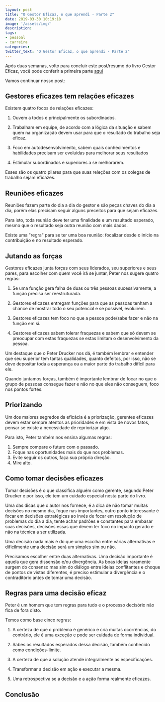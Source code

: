 ```yaml
---
layout: post
title: "O Gestor Eficaz, o que aprendi - Parte 2"
date: 2019-03-30 10:19:18
image: '/assets/img/'
description:
tags:
- pessoal
- carreira
categories:
twitter_text: "O Gestor Eficaz, o que aprendi - Parte 2"
---
```


Após duas semanas, volto para concluir este post/resumo do livro Gestor Eficaz, você pode conferir a primeira parte [aqui](https://caio.dev/gestor-eficaz/)

Vamos continuar nosso post:

## Gestores eficazes tem relações eficazes

Existem quatro focos de relações eficazes:

1. Ouvem a todos e principalmente os subordinados.

2. Trabalham em equipe, de acordo com a lógica da situação e sabem quem na organização devem usar para que o resultado do trabalho seja eficaz.

3. Foco em autodesenvolvimento, sabem quais conhecimentos e habilidades precisam ser evoluidas para melhorar seus resultados

4. Estimular subordinados e superiores a se melhorarem.

Esses são os quatro pilares para que suas releções com os colegas de trabalho sejam eficazes.

## Reuniões eficazes

Reuniões fazem parte do dia a dia do gestor e são peças chaves do dia a dia, porém elas precisam seguir alguns preceitos para que sejam eficazes.

Para isto, toda reunião deve ter uma finalidade e um resultado esperado, mesmo que o resultado seja outra reunião com mais dados.

Existe uma "regra" para se ter uma boa reunião: focalizar desde o início na contribuição e no resultado esperado.

## Jutando as forças

Gestores eficazes junta forças com seus liderados, seu superiores e seus pares, para escolher com quem você irá se juntar, Peter nos sugere quatro regras:

1. Se uma função gera falha de duas ou três pessoas sucessivamente, a função precisa ser reestruturada.

2. Gestores eficazes entregam funções para que as pessoas tenham a chance de mostrar todo o seu potencial e se possível, evoluirem.

3. Gestores eficazes tem foco no que a pessoa pode/sabe fazer e não na função em si.

4. Gestores eficazes sabem tolerar fraquezas e sabem que só devem se preocupar com estas fraquezas se estas limitam o desenvolvimento da pessoa.

Um destaque que o Peter Drucker nos dá, é também lembrar e entender que seu superior tem tantas qualidades, quanto defeitos, por isso, não se deve depositar toda a esperança ou a maior parte do trabalho difícil para ele.

Quando juntamos forças, também é importante lembrar de focar no que o grupo de pessoas consegue fazer e não no que eles não conseguem, foco nos pontos fortes.

## Priorizando

Um dos maiores segredos da eficácia é a priorização, gerentes eficazes devem estar sempre atentos as prioridades e em vista de novos fatos, pensar se existe a necessidade de repriorizar algo.

Para isto, Peter também nos ensina algumas regras:

1. Sempre compare o futuro com o passado.
2. Foque nas oportunidades mais do que nos problemas.
3. Evite seguir os outros, faça sua própria direção.
4. Mire alto.

## Como tomar decisões eficazes

Tomar decisões é o que classifica alguém como gerente, segundo Peter Drucker e por isso, ele tem um cuidado especial nesta parte do livro.

Uma das dicas que o autor nos fornece, é a dica de não tomar muitas decisões no mesmo dia, foque nas importantes, outro ponto interessante é focar em decisões estratégicas ao invés de focar em resolução de problemas do dia a dia, tente achar padrões e constantes para embasar suas decisões, decisões essas que devem ter foco no impacto gerado e não na técnica a ser utilizada.

Uma decisão nada mais é do que uma escolha entre várias alternativas e dificilmente uma decisão será um simples sim ou não.

Precisamos escolher entre duas alternativas. Uma decisão importante é aquela que gera dissensão e/ou divergência. As boas ideias raramente surgem do consenso mas sim do diálogo entre ideias conflitantes e choque de pontos de vistas diferentes, é preciso estimular a divergência e o contraditório antes de tomar uma decisão.

## Regras para uma decisão eficaz

Peter é um homem que tem regras para tudo e o processo decisório não fica de fora disto.

Temos como base cinco regras:

1. A certeza de que o problema é genérico e cria muitas ocorrências, do contrário, ele é uma exceção e pode ser cuidada de forma individual.

2. Sabes os resultados esperados dessa decisão, também conhecido como condições-limite.

3. A certeza de que a solução atende integralmente as especificações.

4. Transformar a decisão em ação e executar a mesma.

5. Uma retrospectiva se a decisão e a ação forma realmente eficazes.

## Conclusão
